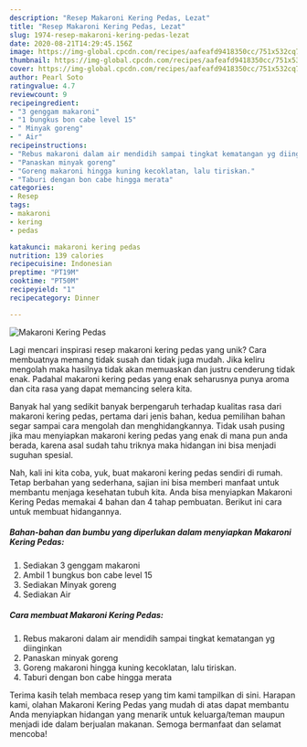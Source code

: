 ```yaml
---
description: "Resep Makaroni Kering Pedas, Lezat"
title: "Resep Makaroni Kering Pedas, Lezat"
slug: 1974-resep-makaroni-kering-pedas-lezat
date: 2020-08-21T14:29:45.156Z
image: https://img-global.cpcdn.com/recipes/aafeafd9418350cc/751x532cq70/makaroni-kering-pedas-foto-resep-utama.jpg
thumbnail: https://img-global.cpcdn.com/recipes/aafeafd9418350cc/751x532cq70/makaroni-kering-pedas-foto-resep-utama.jpg
cover: https://img-global.cpcdn.com/recipes/aafeafd9418350cc/751x532cq70/makaroni-kering-pedas-foto-resep-utama.jpg
author: Pearl Soto
ratingvalue: 4.7
reviewcount: 9
recipeingredient:
- "3 genggam makaroni"
- "1 bungkus bon cabe level 15"
- " Minyak goreng"
- " Air"
recipeinstructions:
- "Rebus makaroni dalam air mendidih sampai tingkat kematangan yg diinginkan"
- "Panaskan minyak goreng"
- "Goreng makaroni hingga kuning kecoklatan, lalu tiriskan."
- "Taburi dengan bon cabe hingga merata"
categories:
- Resep
tags:
- makaroni
- kering
- pedas

katakunci: makaroni kering pedas 
nutrition: 139 calories
recipecuisine: Indonesian
preptime: "PT19M"
cooktime: "PT50M"
recipeyield: "1"
recipecategory: Dinner

---
```



![Makaroni Kering Pedas](https://img-global.cpcdn.com/recipes/aafeafd9418350cc/751x532cq70/makaroni-kering-pedas-foto-resep-utama.jpg)

Lagi mencari inspirasi resep makaroni kering pedas yang unik? Cara membuatnya memang tidak susah dan tidak juga mudah. Jika keliru mengolah maka hasilnya tidak akan memuaskan dan justru cenderung tidak enak. Padahal makaroni kering pedas yang enak seharusnya punya aroma dan cita rasa yang dapat memancing selera kita.



Banyak hal yang sedikit banyak berpengaruh terhadap kualitas rasa dari makaroni kering pedas, pertama dari jenis bahan, kedua pemilihan bahan segar sampai cara mengolah dan menghidangkannya. Tidak usah pusing jika mau menyiapkan makaroni kering pedas yang enak di mana pun anda berada, karena asal sudah tahu triknya maka hidangan ini bisa menjadi suguhan spesial.


Nah, kali ini kita coba, yuk, buat makaroni kering pedas sendiri di rumah. Tetap berbahan yang sederhana, sajian ini bisa memberi manfaat untuk membantu menjaga kesehatan tubuh kita. Anda bisa menyiapkan Makaroni Kering Pedas memakai 4 bahan dan 4 tahap pembuatan. Berikut ini cara untuk membuat hidangannya.

<!--inarticleads1-->

##### Bahan-bahan dan bumbu yang diperlukan dalam menyiapkan Makaroni Kering Pedas:

1. Sediakan 3 genggam makaroni
1. Ambil 1 bungkus bon cabe level 15
1. Sediakan  Minyak goreng
1. Sediakan  Air




<!--inarticleads2-->

##### Cara membuat Makaroni Kering Pedas:

1. Rebus makaroni dalam air mendidih sampai tingkat kematangan yg diinginkan
1. Panaskan minyak goreng
1. Goreng makaroni hingga kuning kecoklatan, lalu tiriskan.
1. Taburi dengan bon cabe hingga merata




Terima kasih telah membaca resep yang tim kami tampilkan di sini. Harapan kami, olahan Makaroni Kering Pedas yang mudah di atas dapat membantu Anda menyiapkan hidangan yang menarik untuk keluarga/teman maupun menjadi ide dalam berjualan makanan. Semoga bermanfaat dan selamat mencoba!
